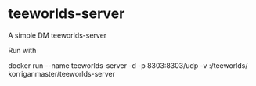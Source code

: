 # teeworlds-server
A simple DM teeworlds-server

Run with

docker run --name teeworlds-server -d -p 8303:8303/udp -v <localdir>:/teeworlds/ korriganmaster/teeworlds-server